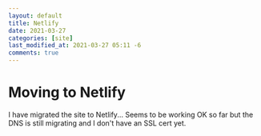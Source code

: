 ```yaml
---
layout: default
title: Netlify
date: 2021-03-27
categories: [site]
last_modified_at: 2021-03-27 05:11 -6
comments: true
---
```


# Moving to Netlify

I have migrated the site to Netlify... Seems to be working OK so far but the DNS is still migrating and I don't have an SSL cert yet. 
